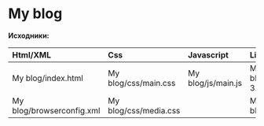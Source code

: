 # My blog 

**Исходники:**

| Html/XML                  | Css                   | Javascript         | Library                         |
|:--------------------------|:----------------------|:-------------------|:--------------------------------|
| My blog/index.html        | My blog/css/main.css  | My blog/js/main.js | My blog/lib/jquery-3.3.1-min.js |
| My blog/browserconfig.xml | My blog/css/media.css |                    | My blog.lib/vue.js              |